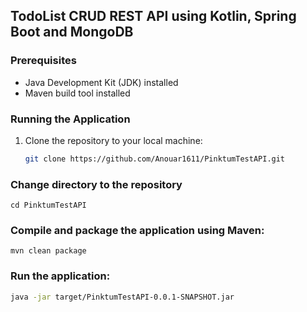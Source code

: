 ## TodoList CRUD REST API using Kotlin, Spring Boot and MongoDB


### Prerequisites
- Java Development Kit (JDK) installed
- Maven build tool installed

### Running the Application
1. Clone the repository to your local machine:
   ```bash
   git clone https://github.com/Anouar1611/PinktumTestAPI.git

### Change directory to the repository

`cd PinktumTestAPI`


### Compile and package the application using Maven:
`mvn clean package`


### Run the application:
   ```bash
   java -jar target/PinktumTestAPI-0.0.1-SNAPSHOT.jar